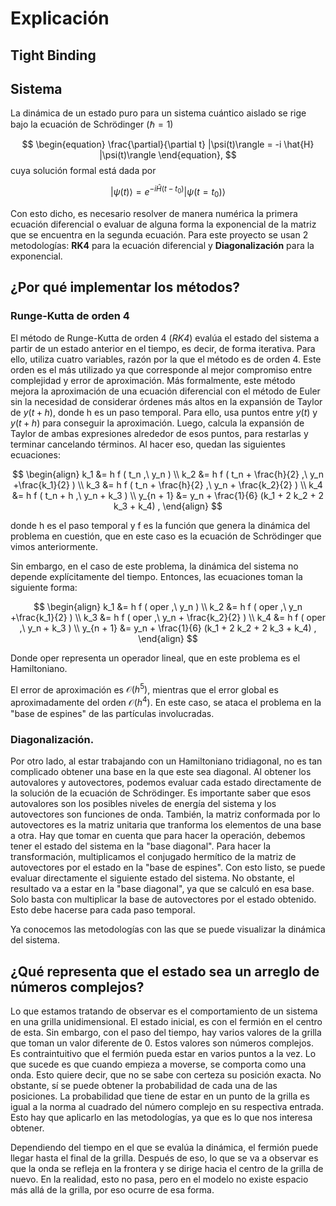 # Explicación

## Tight Binding


## Sistema

La dinámica de un estado puro para un sistema cuántico aislado se rige bajo la ecuación de Schrödinger ($\hbar = 1$)

$$
\begin{equation}
\frac{\partial}{\partial t} |\psi(t)\rangle = -i \hat{H} |\psi(t)\rangle
\end{equation},
$$
cuya solución formal está dada por

$$
\begin{equation}
|\psi(t)\rangle = e^{-i \hat{H}(t - t_0)} |\psi(t = t_0)\rangle
\end{equation}
$$

Con esto dicho, es necesario resolver de manera numérica la primera ecuación diferencial o evaluar de alguna forma la exponencial de la matriz que se encuentra en la segunda ecuación. Para este proyecto se usan 2 metodologías: **RK4** para la ecuación diferencial y **Diagonalización** para la exponencial.

## ¿Por qué implementar los métodos?

### Runge-Kutta de orden 4

El método de Runge-Kutta de orden 4 (_RK4_) evalúa el estado del sistema a partir de un estado anterior en el tiempo, es decir, de forma iterativa. Para ello, utiliza cuatro variables, razón por la que el método es de orden 4. Este orden es el más utilizado ya que corresponde al mejor compromiso entre complejidad y error de aproximación. Más formalmente, este método mejora la aproximación de una ecuación diferencial con el método de Euler sin la necesidad de considerar órdenes más altos en la expansión de Taylor de $y(t+h)$, donde h es un paso temporal. Para ello, usa puntos entre $y(t)$ y $y(t+h)$ para conseguir la aproximación. Luego, calcula la expansión de Taylor de ambas expresiones alrededor de esos puntos, para restarlas y terminar cancelando términos. Al hacer eso, quedan las siguientes ecuaciones: 

$$
\begin{align} 
 k_1 &= h f ( t_n ,\ y_n ) \\
 k_2 &= h f ( t_n + \frac{h}{2} ,\ y_n +\frac{k_1}{2} ) \\
 k_3 &= h f ( t_n + \frac{h}{2} ,\ y_n + \frac{k_2}{2} ) \\
 k_4 &= h f ( t_n + h ,\ y_n + k_3 ) \\
 y_{n + 1} &= y_n + \frac{1}{6} (k_1 + 2 k_2 + 2 k_3 + k_4) , 
\end{align}
$$

donde h es el paso temporal y f es la función que genera la dinámica del problema en cuestión, que en este caso es la ecuación de Schrödinger que vimos anteriormente.

Sin embargo, en el caso de este problema, la dinámica del sistema no depende explícitamente del tiempo. Entonces, las ecuaciones toman la siguiente forma:

$$
\begin{align} 
 k_1 &= h f ( oper ,\ y_n ) \\
 k_2 &= h f ( oper ,\ y_n +\frac{k_1}{2} ) \\
 k_3 &= h f ( oper ,\ y_n + \frac{k_2}{2} ) \\
 k_4 &= h f ( oper ,\ y_n + k_3 ) \\
 y_{n + 1} &= y_n + \frac{1}{6} (k_1 + 2 k_2 + 2 k_3 + k_4) , 
\end{align}
$$

Donde oper representa un operador lineal, que en este problema es el Hamiltoniano.

El error de aproximación es $\mathcal{O}(h^5)$, mientras que el error global es aproximadamente del orden $\mathcal{O}(h^4)$. En este caso, se ataca el problema en la "base de espines" de las partículas involucradas.

### Diagonalización. 

Por otro lado, al estar trabajando con un Hamiltoniano tridiagonal, no es tan complicado obtener una base en la que este sea diagonal. Al obtener los autovalores y autovectores, podemos evaluar cada estado directamente de la solución de la ecuación de Schrödinger. Es importante saber que esos autovalores son los posibles niveles de energía del sistema y los autovectores son funciones de onda. También, la matriz conformada por lo autovectores es la matriz unitaria que tranforma los elementos de una base a otra. Hay que tomar en cuenta que para hacer la operación, debemos tener el estado del sistema en la "base diagonal". Para hacer la transformación, multiplicamos el conjugado hermítico de la matriz de autovectores por el estado en la "base de espines". Con esto listo, se puede evaluar directamente el siguiente estado del sistema. No obstante, el resultado va a estar en la "base diagonal", ya que se calculó en esa base. Solo basta con multiplicar la  base de autovectores por el estado obtenido. Esto debe hacerse para cada paso temporal.

Ya conocemos las metodologías con las que se puede visualizar la dinámica del sistema.

## ¿Qué representa que el estado sea un arreglo de números complejos?

Lo que estamos tratando de observar es el comportamiento de un sistema en una grilla unidimensional. El estado inicial, es con el fermión en el centro de esta. Sin embargo, con el paso del tiempo, hay varios valores de la grilla que toman un valor diferente de 0. Estos valores son números complejos.  Es contraintuitivo que el fermión pueda estar en varios puntos a la vez. Lo que sucede es que cuando empieza a moverse, se comporta como una onda. Esto quiere decir, que no se sabe con certeza su posición exacta. No obstante, sí se puede obtener la probabilidad de cada una de las posiciones. La probabilidad que tiene de estar en un punto de la grilla es igual a la norma al cuadrado del número complejo en su respectiva entrada. Esto hay que aplicarlo en las metodologías, ya que es lo que nos interesa obtener. 

Dependiendo del tiempo en el que se evalúa la dinámica, el fermión puede llegar hasta el final de la grilla. Después de eso, lo que se va a observar es que la onda se refleja en la frontera y se dirige hacia el centro de la grilla de nuevo. En la realidad, esto no pasa, pero en el modelo no existe espacio más allá de la grilla, por eso ocurre de esa forma. 



